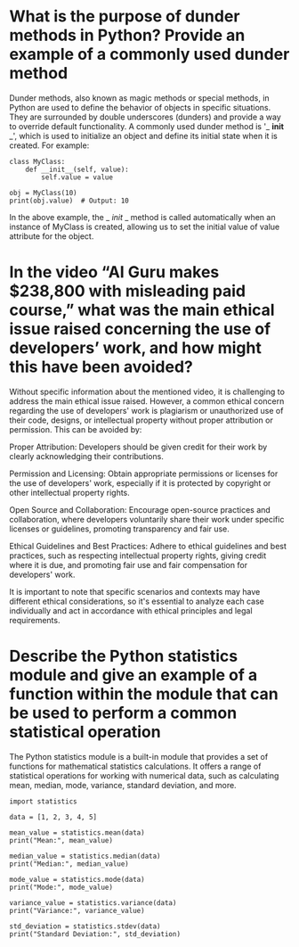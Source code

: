 # What is the purpose of dunder methods in Python? Provide an example of a commonly used dunder method
Dunder methods, also known as magic methods or special methods, in Python are used to define the behavior of objects in specific situations. They are surrounded by double underscores (dunders) and provide a way to override default functionality.
A commonly used dunder method is '_ __init__ _', which is used to initialize an object and define its initial state when it is created.
For example:
```
class MyClass:
    def __init__(self, value):
        self.value = value

obj = MyClass(10)
print(obj.value)  # Output: 10
```
In the above example, the _ _init_ _ method is called automatically when an instance of MyClass is created, allowing us to set the initial value of value attribute for the object.

# In the video “AI Guru makes $238,800 with misleading paid course,” what was the main ethical issue raised concerning the use of developers’ work, and how might this have been avoided?
Without specific information about the mentioned video, it is challenging to address the main ethical issue raised. However, a common ethical concern regarding the use of developers' work is plagiarism or unauthorized use of their code, designs, or intellectual property without proper attribution or permission. This can be avoided by:

Proper Attribution: Developers should be given credit for their work by clearly acknowledging their contributions.

Permission and Licensing: Obtain appropriate permissions or licenses for the use of developers' work, especially if it is protected by copyright or other intellectual property rights.

Open Source and Collaboration: Encourage open-source practices and collaboration, where developers voluntarily share their work under specific licenses or guidelines, promoting transparency and fair use.

Ethical Guidelines and Best Practices: Adhere to ethical guidelines and best practices, such as respecting intellectual property rights, giving credit where it is due, and promoting fair use and fair compensation for developers' work.

It is important to note that specific scenarios and contexts may have different ethical considerations, so it's essential to analyze each case individually and act in accordance with ethical principles and legal requirements.
# Describe the Python statistics module and give an example of a function within the module that can be used to perform a common statistical operation
The Python statistics module is a built-in module that provides a set of functions for mathematical statistics calculations. It offers a range of statistical operations for working with numerical data, such as calculating mean, median, mode, variance, standard deviation, and more.
```
import statistics

data = [1, 2, 3, 4, 5]

mean_value = statistics.mean(data)
print("Mean:", mean_value)

median_value = statistics.median(data)
print("Median:", median_value)

mode_value = statistics.mode(data)
print("Mode:", mode_value)

variance_value = statistics.variance(data)
print("Variance:", variance_value)

std_deviation = statistics.stdev(data)
print("Standard Deviation:", std_deviation)

```